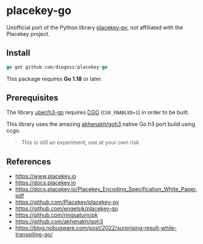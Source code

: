 # placekey-go

Unofficial port of the Python library [placekey-py](https://github.com/Placekey/placekey-py), not affiliated with the Placekey project.

## Install

```go
go get github.com/diegosz/placekey-go
```

This package requires **Go 1.18** or later.

## Prerequisites

The library [uber/h3-go](https://github.com/uber/h3-go) requires [CGO](https://golang.org/cmd/cgo/) (```CGO_ENABLED=1```) in order to be built.

This library uses the amazing [akhenakh/goh3](https://github.com/akhenakh/goh3) native Go h3 port build using ccgo.

> This is still an experiment, use at your own risk

## References

- <https://www.placekey.io>
- <https://docs.placekey.io>
- <https://docs.placekey.io/Placekey_Encoding_Specification_White_Paper.pdf>
- <https://github.com/Placekey/placekey-py>
- <https://github.com/engelsjk/placekey-go>
- <https://github.com/ringsaturn/pk>
- <https://github.com/akhenakh/goh3>
- <https://blog.nobugware.com/post/2022/surprising-result-while-transpiling-go/>
